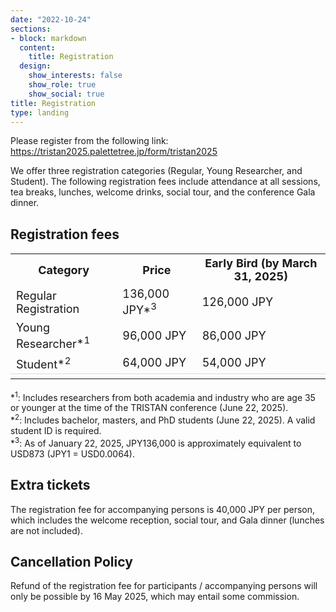 ```yaml
---
date: "2022-10-24"
sections:
- block: markdown
  content:
    title: Registration
  design:
    show_interests: false
    show_role: true
    show_social: true
title: Registration
type: landing
---
```


<!-- Please see below for a list of topics. -->

Please register from the following link:<br>
<a href="https://tristan2025.palettetree.jp/form/tristan2025" target="_blank">https://tristan2025.palettetree.jp/form/tristan2025</a></p>

We offer three registration categories (Regular, Young Researcher, and Student). 
The following registration fees include attendance at all sessions, tea breaks, lunches, welcome drinks, social tour, and the conference Gala dinner. 
<!---
The registration fee for professionals are in line with previous conferences, and that for students is less expensive (please find the past editions in [TRISTAN general webpage](https://tristanconference.org/past-editions)). 
--->

## Registration fees

<table style="font-size: 18px;">
  <tr>
    <th>Category</th>
    <th>Price</th>
    <th>Early Bird (by March 31, 2025)</th>
  </tr>
  <tr>
    <td>Regular Registration</td>
    <td>136,000 JPY*<sup>3</sup></td>
    <td>126,000 JPY</td>
  </tr>
  <tr>
    <td>Young Researcher*<sup>1</sup></td>
    <td>96,000 JPY</td>
    <td>86,000 JPY</td>
  </tr>
  <tr>
    <td>Student*<sup>2</sup></td>
    <td>64,000 JPY</td>
    <td>54,000 JPY</td>
  </tr>
  <tr>
    <td colspan="3" style="border-top: 1px solid #dcdcdc;"></td>
  </tr>
</table>

<!---
| Category | Price | Early Bird (by March 31, 2025) |
| ------------------| ------------------------------ | ------------------------------ |
| Regular Registration | 136,000 JPY*<sup>3</sup> | 126,000 JPY |
| Young Researcher*<sup>1</sup> | 96,000 JPY | 86,000 JPY |
| Student*<sup>2</sup> | 64,000 JPY | 54,000 JPY |
|||
-->

*<sup>1</sup>: Includes researchers from both academia and industry who are age 35 or younger at the time of the TRISTAN conference (June 22, 2025).<br>
*<sup>2</sup>: Includes bachelor, masters, and PhD students (June 22, 2025). A valid student ID is required.<br>
*<sup>3</sup>: As of January 22, 2025, JPY136,000 is approximately equivalent to USD873 (JPY1 = USD0.0064).

## Extra tickets
The registration fee for accompanying persons is 40,000 JPY per person, which includes the welcome reception, social tour, and Gala dinner (lunches are not included).


## Cancellation Policy
Refund of the registration fee for participants / accompanying persons will only be possible by 16 May 2025, which may entail some commission.
